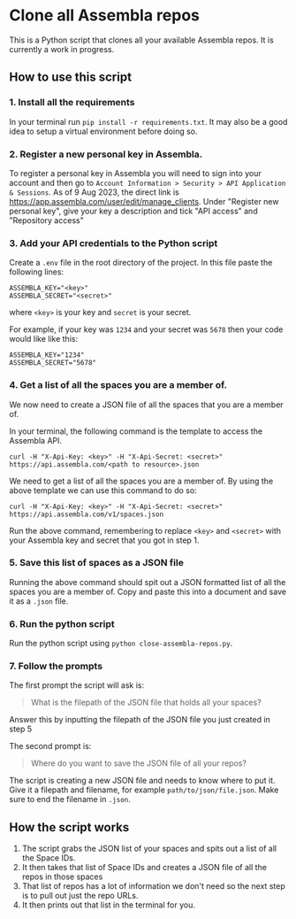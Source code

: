 # Clone all Assembla repos

This is a Python script that clones all your available Assembla repos. It is currently a work in progress.

## How to use this script

### 1. Install all the requirements
In your terminal run `pip install -r requirements.txt`. It may also be a good idea to setup a virtual environment before doing so.

### 2. Register a new personal key in Assembla. 
To register a personal key in Assembla you will need to sign into your account and then go to `Account Information > Security > API Application & Sessions`. As of 9 Aug 2023, the direct link is https://app.assembla.com/user/edit/manage_clients.
Under "Register new personal key", give your key a description and tick "API access" and "Repository access"

### 3. Add your API credentials to the Python script
Create a `.env` file in the root directory of the project. In this file paste the following lines:
```
ASSEMBLA_KEY="<key>"
ASSEMBLA_SECRET="<secret>"
```
where `<key>` is your key and `secret` is your secret.

For example, if your key was `1234` and your secret was `5678` then your code would like like this:
```
ASSEMBLA_KEY="1234"
ASSEMBLA_SECRET="5678"
```

### 4. Get a list of all the spaces you are a member of.
We now need to create a JSON file of all the spaces that you are a member of. 

In your terminal, the following command is the template to access the Assembla API.
```
curl -H "X-Api-Key: <key>" -H "X-Api-Secret: <secret>" https://api.assembla.com/<path to resource>.json
```
We need to get a list of all the spaces you are a member of. By using the above template we can use this command to do so:
```
curl -H "X-Api-Key: <key>" -H "X-Api-Secret: <secret>" https://api.assembla.com/v1/spaces.json
```

Run the above command, remembering to replace `<key>` and `<secret>` with your Assembla key and secret that you got in step 1.

### 5. Save this list of spaces as a JSON file
Running the above command should spit out a JSON formatted list of all the spaces you are a member of. Copy and paste this into a document and save it as a `.json` file.

### 6. Run the python script
Run the python script using `python close-assembla-repos.py`.

### 7. Follow the prompts
The first prompt the script will ask is:
>What is the filepath of the JSON file that holds all your spaces?

Answer this by inputting the filepath of the JSON file you just created in step 5

The second prompt is:
>Where do you want to save the JSON file of all your repos?

The script is creating a new JSON file and needs to know where to put it. Give it a filepath and filename, for example `path/to/json/file.json`. Make sure to end the filename in `.json`.


## How the script works

1. The script grabs the JSON list of your spaces and spits out a list of all the Space IDs.
2. It then takes that list of Space IDs and creates a JSON file of all the repos in those spaces
3. That list of repos has a lot of information we don't need so the next step is to pull out just the repo URLs.
4. It then prints out that list in the terminal for you.
